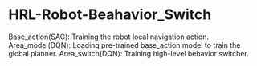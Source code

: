 # HRL-Robot-Beahavior_Switch
Base_action(SAC): Training the robot local navigation action.
Area_model(DQN): Loading pre-trained base_action model to train the global planner.
Area_switch(DQN): Training high-level behavior switcher.
